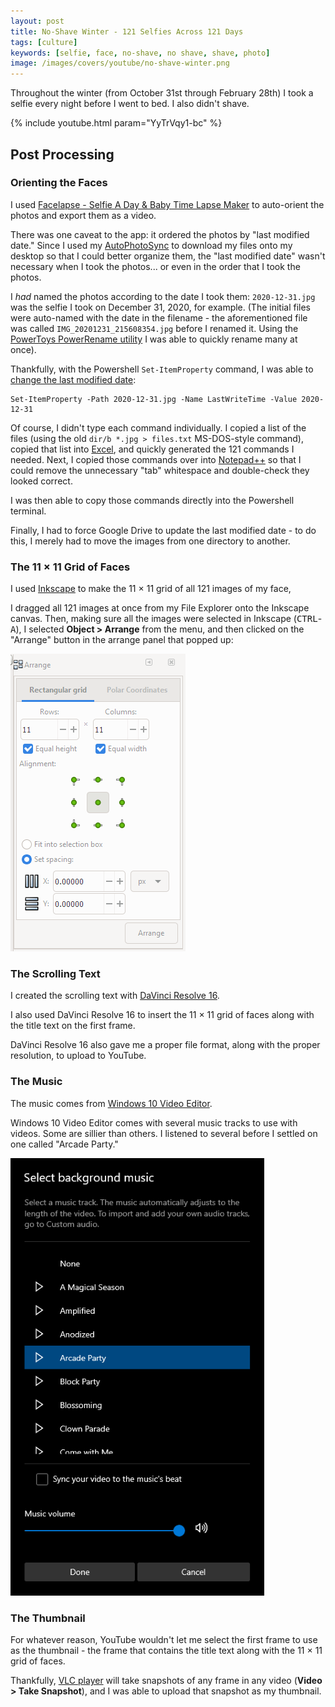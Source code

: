 ```yaml
---
layout: post
title: No-Shave Winter - 121 Selfies Across 121 Days
tags: [culture]
keywords: [selfie, face, no-shave, no shave, shave, photo]
image: /images/covers/youtube/no-shave-winter.png
---
```


Throughout the winter (from October 31st through February 28th) I took a selfie every night before I went to bed. I also didn't shave.

{% include youtube.html param="YyTrVqy1-bc" %}

## Post Processing

### Orienting the Faces

I used [Facelapse - Selfie A Day & Baby Time Lapse Maker](https://play.google.com/store/apps/details?id=io.skripi.facelapse) to auto-orient the photos and export them as a video.

There was one caveat to the app: it ordered the photos by "last modified date." Since I used my [AutoPhotoSync](https://www.joehxblog.com/introducing-autophotosync-for-google-photos/) to download my files onto my desktop so that I could better organize them, the "last modified date" wasn't necessary when I took the photos... or even in the order that I took the photos.

I *had* named the photos according to the date I took them: `2020-12-31.jpg` was the selfie I took on December 31, 2020, for example. (The initial files were auto-named with the date in the filename - the aforementioned file was called `IMG_20201231_215608354.jpg` before I renamed it. Using the [PowerToys PowerRename utility](https://docs.microsoft.com/en-us/windows/powertoys/powerrename) I was able to quickly rename many at once).

Thankfully, with the Powershell `Set-ItemProperty` command, I was able to [change the last modified date](https://www.online-tech-tips.com/computer-tips/how-to-change-the-last-modified-date-creation-date-and-last-accessed-date-for-files-and-folders/):

    Set-ItemProperty -Path 2020-12-31.jpg -Name LastWriteTime -Value 2020-12-31

Of course, I didn't type each command individually. I copied a list of the files (using the old `dir/b *.jpg > files.txt` MS-DOS-style command), copied that list into [Excel](https://www.microsoft.com/en-us/microsoft-365/excel), and quickly generated the 121 commands I needed. Next, I copied those commands over into [Notepad++](https://notepad-plus-plus.org/) so that I could remove the unnecessary "tab" whitespace and double-check they looked correct.

I was then able to copy those commands directly into the Powershell terminal.

Finally, I had to force Google Drive to update the last modified date - to do this, I merely had to move the images from one directory to another.

### The 11 × 11 Grid of Faces

I used [Inkscape]() to make the 11 × 11 grid of all 121 images of my face, 

I dragged all 121 images at once from my File Explorer onto the Inkscape canvas. Then, making sure all the images were selected in Inkscape (<kbd>CTRL</kbd>-<kbd>A</kbd>), I selected **Object > Arrange** from the menu, and then clicked on the "Arrange" button in the arrange panel that popped up:

![Inkscape arrange panel.](/images/inkscape/arrange-panel.png)

### The Scrolling Text

I created the scrolling text with [DaVinci Resolve 16](https://www.blackmagicdesign.com/products/davinciresolve/).

I also used DaVinci Resolve 16 to insert the 11 × 11 grid of faces along with the title text on the first frame.

DaVinci Resolve 16 also gave me a proper file format, along with the proper resolution, to upload to YouTube.

### The Music

The music comes from [Windows 10 Video Editor](https://support.microsoft.com/en-us/windows/create-films-with-video-editor-94e651f8-a5be-ae03-3c50-e49f013d47f6).

Windows 10 Video Editor comes with several music tracks to use with videos. Some are sillier than others. I listened to several before I settled on one called "Arcade Party."

![The Windows 10 Video Editor Background Music dialog.](/images/windows-10-video-editor-background-music.png)

### The Thumbnail

For whatever reason, YouTube wouldn't let me select the first frame to use as the thumbnail - the frame that contains the title text along with the 11 × 11 grid of faces.

Thankfully, [VLC player](https://www.videolan.org/vlc/index.html) will take snapshots of any frame in any video (**Video > Take Snapshot**), and I was able to upload that snapshot as my thumbnail.



